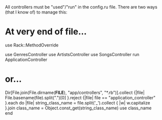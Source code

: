 All controllers must be "used"/"run" in the config.ru file. There are two ways (that I know of) to manage this:

# At very end of file...

use Rack::MethodOverride

use GenresController
use ArtistsController
use SongsController
run ApplicationController

# or...

Dir[File.join(File.dirname(__FILE__), "app/controllers", "*.rb")].collect {|file| File.basename(file).split(".")[0] }.reject {|file| file == "application_controller" }.each do |file|
  string_class_name = file.split('_').collect { |w| w.capitalize }.join
  class_name = Object.const_get(string_class_name)
  use class_name
end


  